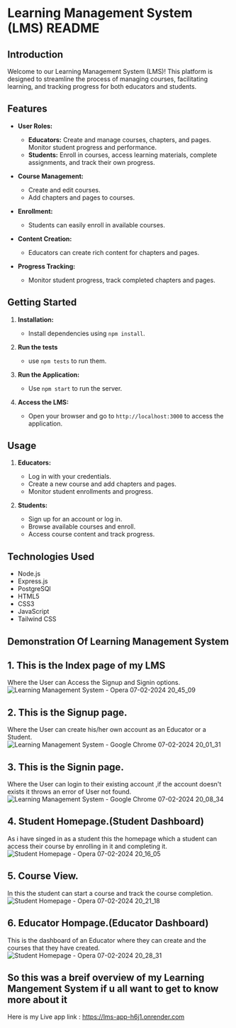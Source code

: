 # Learning Management System (LMS) README

## Introduction

Welcome to our Learning Management System (LMS)! This platform is designed to streamline the process of managing courses, facilitating learning, and tracking progress for both educators and students.

## Features

- **User Roles:**
  - **Educators:** Create and manage courses, chapters, and pages. Monitor student progress and performance.
  - **Students:** Enroll in courses, access learning materials, complete assignments, and track their own progress.

- **Course Management:**
  - Create and edit courses.
  - Add chapters and pages to courses.

- **Enrollment:**
  - Students can easily enroll in available courses.

- **Content Creation:**
  - Educators can create rich content for chapters and pages.

- **Progress Tracking:**
  - Monitor student progress, track completed chapters and pages.

## Getting Started

1. **Installation:**
   - Install dependencies using `npm install`.

2. **Run the tests**
   - use `npm tests` to run them.

3. **Run the Application:**
   - Use `npm start` to run the server.

4. **Access the LMS:**
   - Open your browser and go to `http://localhost:3000` to access the application.

## Usage

1. **Educators:**
   - Log in with your credentials.
   - Create a new course and add chapters and pages.
   - Monitor student enrollments and progress.

2. **Students:**
   - Sign up for an account or log in.
   - Browse available courses and enroll.
   - Access course content and track progress.

## Technologies Used

- Node.js
- Express.js
- PostgreSQl
- HTML5
- CSS3
- JavaScript
- Tailwind CSS

## Demonstration Of Learning Management System

## 1. This is the Index page of my LMS
   Where the User can Access the Signup and Signin options.
![Learning Management System - Opera 07-02-2024 20_45_09](https://github.com/Bababoi4503/LMS/assets/140642491/57ae4e78-b5ae-4eba-b6c8-3cb80cd1d0a3)

## 2. This is the Signup page.
   Where the User can create his/her own account as an Educator or a Student.
![Learning Management System - Google Chrome 07-02-2024 20_01_31](https://github.com/Bababoi4503/LMS/assets/140642491/7a066b5a-6a8d-4671-a2d6-c138cccb9c2d)

## 3. This is the Signin page.
   Where the User can login to their existing account ,if the account doesn't exists it throws an error of User not found.
![Learning Management System - Google Chrome 07-02-2024 20_08_34](https://github.com/Bababoi4503/LMS/assets/140642491/7fa1335b-7284-4f9d-864a-33d8499b447e)

## 4. Student Homepage.(Student Dashboard)
   As i have singed in as a student this the homepage which a student can access their course by enrolling in it and completing it.
![Student Homepage - Opera 07-02-2024 20_16_05](https://github.com/Bababoi4503/LMS/assets/140642491/5f84690b-2e8e-4ee6-ae16-11bdfdb2e5a5)

## 5. Course View.
   In this the student can start a course and track the course completion.
![Student Homepage - Opera 07-02-2024 20_21_18](https://github.com/Bababoi4503/LMS/assets/140642491/a6b8b4fe-90bf-4b2a-ac0a-d899f64376c7)

## 6. Educator Hompage.(Educator Dashboard)
   This is the dashboard of an Educator where they can create and the courses that they have created.
![Student Homepage - Opera 07-02-2024 20_28_31](https://github.com/Bababoi4503/LMS/assets/140642491/7125f7c0-ce4e-4308-b9c2-82b547c0efbe)

## So this was a breif overview of my Learning Mangement System if u all want to get to know more about it
Here is my Live app link : https://lms-app-h6j1.onrender.com


